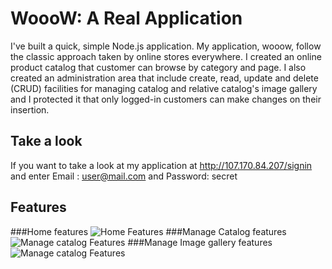 # WoooW: A Real Application
I've built a quick, simple Node.js application.
My application, wooow, follow the classic approach taken by online stores everywhere.
I created an online product catalog that customer can browse by category and page. I also created an administration area that include create, read, update and delete (CRUD) facilities for managing catalog and relative catalog's image gallery and I protected it that only logged-in customers can make changes on their insertion.
## Take a look
If you want to take a look at my application at http://107.170.84.207/signin and enter
Email : user@mail.com and 
Password: secret
## Features
###Home features
![Home Features](http://i.imgur.com/N6bQvaf.png)
###Manage Catalog features
![Manage catalog Features](http://i.imgur.com/ugauHkP.png)
###Manage Image gallery features
![Manage catalog Features](http://i.imgur.com/witZE6f.png)



